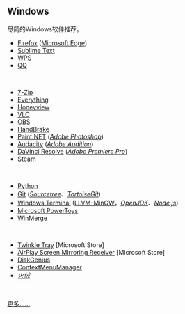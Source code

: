 ## Windows

尽简的Windows软件推荐。

* [Firefox](https://www.mozilla.org/en-US/firefox/all/#product-desktop-release) ([Microsoft Edge](https://www.microsoft.com/zh-cn/edge))
* [Sublime Text](https://www.sublimetext.com)
* [WPS](https://www.wps.cn)
* [QQ](https://im.qq.com)
<br>

* [7-Zip](https://www.7-zip.org)
* [Everything](https://www.voidtools.com/zh-cn/)
* [Honeyview](https://www.bandisoft.com/honeyview)
* [VLC](https://www.videolan.org)
* [OBS](https://obsproject.com)
* [HandBrake](https://handbrake.fr)
* [Paint.NET](https://www.getpaint.net) ([_Adobe Photoshop_](https://www.adobe.com/cn/products/photoshop.html))
* [Audacity](https://www.audacityteam.org) ([_Adobe Audition_](https://www.adobe.com/cn/products/audition.html))
* [DaVinci Resolve](http://www.blackmagicdesign.com/cn/products/davinciresolve) ([_Adobe Premiere Pro_](https://www.adobe.com/cn/products/premiere.html))
* [Steam](https://store.steampowered.com)
<br>

* [Python](https://www.python.org)
* [Git](https://git-scm.com) ([_Sourcetree_](https://sourcetreeapp.com)、[_TortoiseGit_](https://tortoisegit.org))
* [Windows Terminal](https://github.com/microsoft/terminal) ([LLVM-MinGW](https://www.mingw-w64.org/downloads/#llvm-mingw)，[_OpenJDK_](https://adoptium.net/zh-CN/temurin/releases/)、[_Node.js_](https://nodejs.org/zh-cn/))
* [Microsoft PowerToys](https://github.com/microsoft/PowerToys)
* [WinMerge](https://winmerge.org)
<br>

* [Twinkle Tray](https://github.com/xanderfrangos/twinkle-tray) [Microsoft Store]
* [AirPlay Screen Mirroring Receiver](https://apps.microsoft.com/store/detail/airplay-screen-mirroring-receiver/9N1J401VPSN9) [Microsoft Store]
* [DiskGenius](https://www.diskgenius.cn)
* [ContextMenuManager](https://github.com/BluePointLilac/ContextMenuManager)
* [_火绒_](https://www.huorong.cn)
<br>

[更多……](https://github.com/Awesome-Windows/Awesome)

